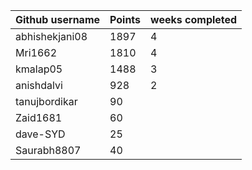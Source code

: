 | Github username | Points | weeks completed |
|-----------------|--------|-----------------|
| abhishekjani08 | 1897 | 4 |
| Mri1662        | 1810 | 4 |
| kmalap05       | 1488 | 3 |
| anishdalvi     | 928 | 2 |
| tanujbordikar  | 90 | |
| Zaid1681       | 60 | |
| dave-SYD       | 25 | |
| Saurabh8807      | 40 | |


